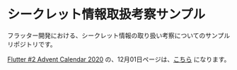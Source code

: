 # シークレット情報取扱考察サンプル
フラッター開発における、シークレット情報の取り扱い考察についてのサンプルリポジトリです。

[Flutter #2 Advent Calendar 2020](https://qiita.com/advent-calendar/2020/flutter-2) の、12月01日ページは、[こちら](https://cch-robo.github.io/meojudge_with_secret_consideration/) になります。
